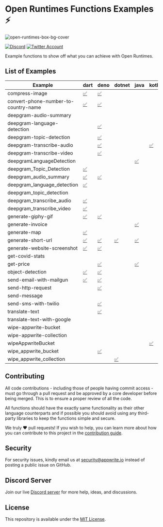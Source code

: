 # Open Runtimes Functions Examples ⚡️

![open-runtimes-box-bg-cover](https://user-images.githubusercontent.com/1297371/151676246-0e18f694-dfd7-4bab-b64b-f590fec76ef1.png)

[![Discord](https://img.shields.io/discord/937092945713172480?label=discord&style=flat-square)](https://discord.gg/fP6W2qEzfQ)
[![Twitter Account](https://img.shields.io/twitter/follow/appwrite?color=00acee&label=twitter&style=flat-square)](https://twitter.com/appwrite)

Example functions to show off what you can achieve with Open Runtimes.

## List of Examples

<!-- EXAMPLES-LIST:START -->
| Example                              | dart                                            | deno                                            | dotnet                                | java                                 | kotlin                                 | node                                            | php                                            | python                                            | ruby                                            | swift                                            |
| ------------------------------------ | ----------------------------------------------- | ----------------------------------------------- | ------------------------------------- | ------------------------------------ | -------------------------------------- | ----------------------------------------------- | ---------------------------------------------- | ------------------------------------------------- | ----------------------------------------------- | ------------------------------------------------ |
| compress-image                       | [✅](/dart/compress-image)                       | [✅](/deno/compress-image)                       |                                       |                                      |                                        |                                                 |                                                |                                                   | [✅](/ruby/compress-image)                       |                                                  |
| convert-phone-number-to-country-name | [✅](/dart/convert-phone-number-to-country-name) | [✅](/deno/convert-phone-number-to-country-name) |                                       |                                      |                                        | [✅](/node/convert-phone-number-to-country-name) | [✅](/php/convert-phone-number-to-country-name) | [✅](/python/convert-phone-number-to-country-name) | [✅](/ruby/convert-phone-number-to-country-name) | [✅](/swift/convert-phone-number-to-country-name) |
| deepgram-audio-summary               |                                                 |                                                 |                                       |                                      |                                        |                                                 | [✅](/php/deepgram-audio-summary)               | [✅](/python/deepgram-audio-summary)               | [✅](/ruby/deepgram-audio-summary)               |                                                  |
| deepgram-language-detection          |                                                 | [✅](/deno/deepgram-language-detection)          |                                       |                                      |                                        |                                                 |                                                | [✅](/python/deepgram-language-detection)          |                                                 |                                                  |
| deepgram-topic-detection             |                                                 | [✅](/deno/deepgram-topic-detection)             |                                       |                                      |                                        |                                                 |                                                | [✅](/python/deepgram-topic-detection)             |                                                 |                                                  |
| deepgram-transcribe-audio            |                                                 | [✅](/deno/deepgram-transcribe-audio)            |                                       |                                      | [✅](/kotlin/deepgram-transcribe-audio) |                                                 |                                                | [✅](/python/deepgram-transcribe-audio)            |                                                 |                                                  |
| deepgram-transcribe-video            |                                                 | [✅](/deno/deepgram-transcribe-video)            |                                       |                                      |                                        | [✅](/node/deepgram-transcribe-video)            |                                                | [✅](/python/deepgram-transcribe-video)            | [✅](/ruby/deepgram-transcribe-video)            |                                                  |
| deepgramLanguageDetection            |                                                 |                                                 |                                       | [✅](/java/deepgramLanguageDetection) |                                        |                                                 |                                                |                                                   |                                                 |                                                  |
| deepgram_Topic_Detection             | [✅](/dart/deepgram_Topic_Detection)             |                                                 |                                       |                                      |                                        |                                                 |                                                |                                                   |                                                 |                                                  |
| deepgram_audio_summary               | [✅](/dart/deepgram_audio_summary)               | [✅](/deno/deepgram_audio_summary)               |                                       |                                      |                                        | [✅](/node/deepgram_audio_summary)               |                                                |                                                   |                                                 |                                                  |
| deepgram_language_detection          | [✅](/dart/deepgram_language_detection)          |                                                 |                                       |                                      |                                        |                                                 | [✅](/php/deepgram_language_detection)          |                                                   |                                                 |                                                  |
| deepgram_topic_detection             |                                                 |                                                 |                                       |                                      |                                        | [✅](/node/deepgram_topic_detection)             |                                                |                                                   |                                                 |                                                  |
| deepgram_transcribe_audio            | [✅](/dart/deepgram_transcribe_audio)            |                                                 |                                       |                                      |                                        |                                                 | [✅](/php/deepgram_transcribe_audio)            |                                                   |                                                 |                                                  |
| deepgram_transcribe_video            | [✅](/dart/deepgram_transcribe_video)            |                                                 |                                       |                                      |                                        |                                                 |                                                |                                                   |                                                 |                                                  |
| generate-giphy-gif                   | [✅](/dart/generate-giphy-gif)                   | [✅](/deno/generate-giphy-gif)                   |                                       |                                      |                                        | [✅](/node/generate-giphy-gif)                   | [✅](/php/generate-giphy-gif)                   | [✅](/python/generate-giphy-gif)                   |                                                 |                                                  |
| generate-invoice                     |                                                 |                                                 |                                       | [✅](/java/generate-invoice)          |                                        | [✅](/node/generate-invoice)                     |                                                |                                                   |                                                 |                                                  |
| generate-map                         | [✅](/dart/generate-map)                         |                                                 |                                       |                                      |                                        | [✅](/node/generate-map)                         |                                                | [✅](/python/generate-map)                         |                                                 |                                                  |
| generate-short-url                   | [✅](/dart/generate-short-url)                   | [✅](/deno/generate-short-url)                   | [✅](/dotnet/generate-short-url)       | [✅](/java/generate-short-url)        |                                        | [✅](/node/generate-short-url)                   | [✅](/php/generate-short-url)                   | [✅](/python/generate-short-url)                   |                                                 |                                                  |
| generate-website-screenshot          | [✅](/dart/generate-website-screenshot)          | [✅](/deno/generate-website-screenshot)          |                                       |                                      |                                        |                                                 |                                                |                                                   |                                                 |                                                  |
| get-covid-stats                      |                                                 |                                                 |                                       |                                      |                                        | [✅](/node/get-covid-stats)                      |                                                |                                                   |                                                 | [✅](/swift/get-covid-stats)                      |
| get-price                            |                                                 | [✅](/deno/get-price)                            |                                       | [✅](/java/get-price)                 |                                        |                                                 |                                                |                                                   |                                                 |                                                  |
| object-detection                     | [✅](/dart/object-detection)                     | [✅](/deno/object-detection)                     |                                       |                                      |                                        | [✅](/node/object-detection)                     | [✅](/php/object-detection)                     | [✅](/python/object-detection)                     |                                                 |                                                  |
| send-email-with-mailgun              | [✅](/dart/send-email-with-mailgun)              | [✅](/deno/send-email-with-mailgun)              |                                       |                                      |                                        | [✅](/node/send-email-with-mailgun)              |                                                |                                                   |                                                 | [✅](/swift/send-email-with-mailgun)              |
| send-http-request                    |                                                 | [✅](/deno/send-http-request)                    |                                       |                                      |                                        | [✅](/node/send-http-request)                    | [✅](/php/send-http-request)                    | [✅](/python/send-http-request)                    | [✅](/ruby/send-http-request)                    |                                                  |
| send-message                         |                                                 |                                                 |                                       |                                      |                                        |                                                 | [✅](/php/send-message)                         |                                                   |                                                 |                                                  |
| send-sms-with-twilio                 |                                                 | [✅](/deno/send-sms-with-twilio)                 |                                       |                                      |                                        | [✅](/node/send-sms-with-twilio)                 |                                                | [✅](/python/send-sms-with-twilio)                 | [✅](/ruby/send-sms-with-twilio)                 |                                                  |
| translate-text                       |                                                 | [✅](/deno/translate-text)                       |                                       |                                      |                                        | [✅](/node/translate-text)                       |                                                |                                                   |                                                 |                                                  |
| translate-text-with-google           |                                                 |                                                 |                                       |                                      |                                        |                                                 |                                                |                                                   | [✅](/ruby/translate-text-with-google)           |                                                  |
| wipe-appwrite-bucket                 |                                                 |                                                 |                                       |                                      |                                        |                                                 |                                                |                                                   | [✅](/ruby/wipe-appwrite-bucket)                 |                                                  |
| wipe-appwrite-collection             |                                                 |                                                 |                                       |                                      |                                        |                                                 |                                                |                                                   | [✅](/ruby/wipe-appwrite-collection)             |                                                  |
| wipeAppwriteBucket                   |                                                 |                                                 |                                       |                                      | [✅](/kotlin/wipeAppwriteBucket)        |                                                 |                                                |                                                   |                                                 |                                                  |
| wipe_appwrite_bucket                 |                                                 | [✅](/deno/wipe_appwrite_bucket)                 |                                       |                                      |                                        | [✅](/node/wipe_appwrite_bucket)                 | [✅](/php/wipe_appwrite_bucket)                 |                                                   |                                                 |                                                  |
| wipe_appwrite_collection             |                                                 |                                                 | [✅](/dotnet/wipe_appwrite_collection) |                                      |                                        | [✅](/node/wipe_appwrite_collection)             |                                                |                                                   |                                                 |                                                  |
<!-- EXAMPLES-LIST:END -->

## Contributing

All code contributions - including those of people having commit access - must go through a pull request and be approved by a core developer before being merged. This is to ensure a proper review of all the code.

All functions should have the exactly same functionality as their other language counterparts and if possible you should avoid using any third-party libraries to keep the functions simple and secure.

We truly ❤️ pull requests! If you wish to help, you can learn more about how you can contribute to this project in the [contribution guide](https://github.com/open-runtimes/.github/blob/main/CONTRIBUTING.md).


## Security

For security issues, kindly email us at [security@appwrite.io](mailto:security@appwrite.io) instead of posting a public issue on GitHub.

## Discord Server

Join our live [Discord server](https://discord.gg/fP6W2qEzfQ) for more help, ideas, and discussions.

## License

This repository is available under the [MIT License](./LICENSE).
